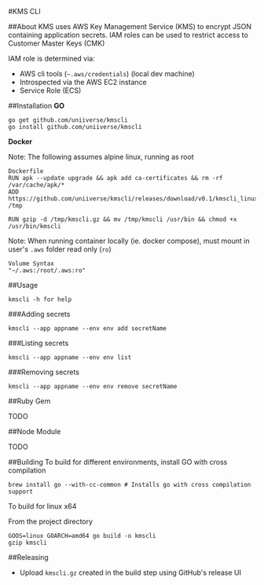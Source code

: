 #KMS CLI

##About
KMS uses AWS Key Management Service (KMS) to encrypt JSON containing application secrets. 
IAM roles can be used to restrict access to Customer Master Keys (CMK)

IAM role is determined via:

- AWS cli tools (`~.aws/credentials`) (local dev machine)
- Introspected via the AWS EC2 instance
- Service Role (ECS)

##Installation
**GO**

```
go get github.com/uniiverse/kmscli
go install github.com/uniiverse/kmscli
```
**Docker**

Note: The following assumes alpine linux, running as root

```
Dockerfile
RUN apk --update upgrade && apk add ca-certificates && rm -rf /var/cache/apk/*
ADD https://github.com/uniiverse/kmscli/releases/download/v0.1/kmscli_linux_amd64.gz /tmp

RUN gzip -d /tmp/kmscli.gz && mv /tmp/kmscli /usr/bin && chmod +x /usr/bin/kmscli
```

Note: When running container locally (ie. docker compose), must mount in user's `.aws` folder read only (`ro`)

```
Volume Syntax
"~/.aws:/root/.aws:ro"
```

##Usage

```
kmscli -h for help
```

###Adding secrets

```
kmscli --app appname --env env add secretName
```

###Listing secrets

```
kmscli --app appname --env env list
```

###Removing secrets

```
kmscli --app appname --env env remove secretName
```

##Ruby Gem

TODO

##Node Module

TODO

##Building
To build for different environments, install GO with cross compilation

```
brew install go --with-cc-common # Installs go with cross compilation support
```

To build for linux x64

From the project directory

```
GOOS=linux GOARCH=amd64 go build -o kmscli
gzip kmscli
```

##Releasing
- Upload `kmscli.gz` created in the build step using GitHub's release UI

